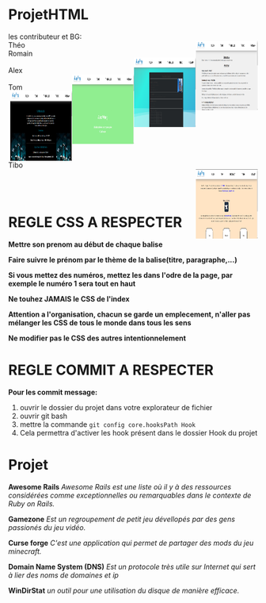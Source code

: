 # ProjetHTML
les contributeur et BG:</br>
Théo
<img src="photo/thébas.png" height="140" width="125" align="right" ></br>
Romain</br>
<img src="photo/ropied.png" height="140" width="125" align="right" ></br>
Alex</br>
<img src="photo/alex.png" height="140" width="125" align="right" ></br>
Tom</br>
<img src="photo/tomanger.png" height="140" width="125" align="right" ></br>
Tibo</br>
<img src="photo/thimauche.png" height="140" width="125" align="right" ></br>
</br>
</br>

# REGLE CSS A RESPECTER

**Mettre son prenom au début de chaque balise**

**Faire suivre le prénom par le thème de la balise(titre, paragraphe,...)**

**Si vous mettez des numéros, mettez les dans l'odre de la page, par exemple le numéro 1 sera tout en haut**

**Ne touhez JAMAIS le CSS de l'index**

**Attention a l'organisation, chacun se garde un emplecement, n'aller pas mélanger les CSS de tous le monde dans tous les sens**

**Ne modifier pas le CSS des autres intentionnelement**

# REGLE COMMIT A RESPECTER
**Pour les commit message:**
1. ouvrir le dossier du projet dans votre explorateur de fichier
2. ouvrir git bash 
3. mettre la commande ```git config core.hooksPath Hook```
4. Cela permettra d'activer les hook présent dans le dossier Hook du projet

# Projet

**Awesome Rails**
*Awesome Rails est une liste où il y à des ressources considérées comme exceptionnelles ou remarquables dans le contexte de Ruby on Rails.*

**Gamezone**
*Est un regroupement de petit jeu dévellopés par des gens passionés du jeu vidéo.*

**Curse forge**
*C'est une application qui permet de partager des mods du jeu minecraft.*

**Domain Name System (DNS)**
*Est un protocole très utile sur Internet qui sert à lier des noms de domaines et ip*

**WinDirStat**
*un outil pour une utilisation du disque de manière efficace.*
